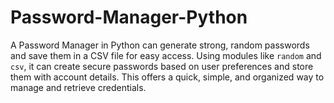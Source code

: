 # Password-Manager-Python
A Password Manager in Python can generate strong, random passwords and save them in a CSV file for easy access. Using modules like `random` and `csv`, it can create secure passwords based on user preferences and store them with account details. This offers a quick, simple, and organized way to manage and retrieve credentials.
